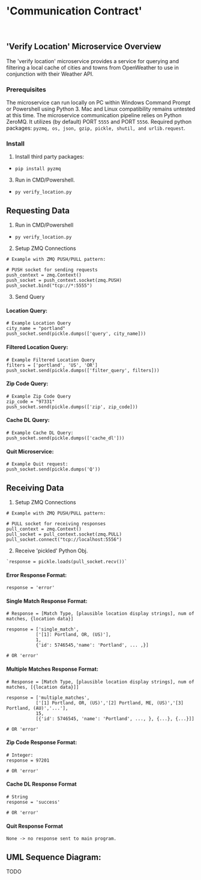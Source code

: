 # 'Communication Contract'
 
## 'Verify Location' Microservice Overview
The 'verify location' microservice provides a service for querying and filtering a local cache of cities and towns from OpenWeather to use in conjunction with their Weather API.

### Prerequisites
The microservice can run locally on PC within Windows Command Prompt or Powershell using Python 3. Mac and Linux compatibility remains untested at this time. The microservice communication pipeline relies on Python ZeroMQ. It utilizes (by default) PORT `5555` and PORT `5556`. Required python packages: `pyzmq, os, json, gzip, pickle, shutil, and urlib.request`.

### Install
1. Install third party packages:
  - `pip install pyzmq`

3. Run in CMD/Powershell.
  - `py verify_location.py`

## Requesting Data
1. Run in CMD/Powershell
  - `py verify_location.py`

2. Setup ZMQ Connections
```
# Example with ZMQ PUSH/PULL pattern:

# PUSH socket for sending requests
push_context = zmq.Context()
push_socket = push_context.socket(zmq.PUSH)
push_socket.bind("tcp://*:5555")
```

3. Send Query

#### Location Query:
```
# Example Location Query
city_name = "portland"
push_socket.send(pickle.dumps(['query', city_name]))
```

#### Filtered Location Query:
```
# Example Filtered Location Query
filters = ['portland', 'US', 'OR']
push_socket.send(pickle.dumps(['filter_query', filters]))
```

#### Zip Code Query:
```
# Example Zip Code Query
zip_code = "97331"
push_socket.send(pickle.dumps(['zip', zip_code]))
```

#### Cache DL Query:
```
# Example Cache DL Query:
push_socket.send(pickle.dumps(['cache_dl']))
```

#### Quit Microservice:
```
# Example Quit request:
push_socket.send(pickle.dumps('Q'))
```

## Receiving Data

1. Setup ZMQ Connections
```
# Example with ZMQ PUSH/PULL pattern:

# PULL socket for receiving responses
pull_context = zmq.Context()
pull_socket = pull_context.socket(zmq.PULL)
pull_socket.connect("tcp://localhost:5556")
```

2. Receive 'pickled' Python Obj.
```
`response = pickle.loads(pull_socket.recv())`
```

#### Error Response Format:
```
response = 'error'  
```

#### Single Match Response Format:
```
# Response = [Match Type, [plausible location display strings], num of matches, {location data}]

response = ['single_match',
           ['[1]: Portland, OR, (US)'],
           1,
           {'id': 5746545,'name': 'Portland', ... ,}]

# OR 'error'
```

#### Multiple Matches Response Format:
```
# Response = [Match Type, [plausible location display strings], num of matches, [{location data}]]

response = ['multiple_matches',
           ['[1] Portland, OR, (US)','[2] Portland, ME, (US)','[3] Portland, (AU)','...'],
           15,
           [{'id': 5746545, 'name': 'Portland', ..., }, {...}, {...}]]

# OR 'error'
```

#### Zip Code Response Format:
```
# Integer:
response = 97201

# OR 'error'
```

#### Cache DL Response Format
```
# String
response = 'success'

# OR 'error'
```

#### Quit Response Format
```
None -> no response sent to main program.
```

## UML Sequence Diagram:
TODO
